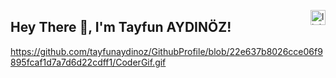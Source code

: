 <a href='https://www.linkedin.com/in/rahul-jha98/'><img align='right' alt="linkedin" src="https://github.com/tayfunaydinoz/GithubProfile/blob/22e637b8026cce06f9895fcaf1d7a7d6d22cdff1/LinkedInLogo.jpg" height='24px'/></a>


## Hey There 👋, I'm Tayfun AYDINÖZ! 

https://github.com/tayfunaydinoz/GithubProfile/blob/22e637b8026cce06f9895fcaf1d7a7d6d22cdff1/CoderGif.gif

